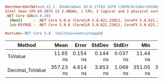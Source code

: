 ``` ini

BenchmarkDotNet=v0.12.1, OS=Windows 10.0.17763.1879 (1809/October2018Update/Redstone5)
Intel Xeon CPU E5-2673 v3 2.40GHz, 1 CPU, 2 logical and 2 physical cores
.NET Core SDK=5.0.203
  [Host]     : .NET Core 5.0.6 (CoreCLR 5.0.621.22011, CoreFX 5.0.621.22011), X64 RyuJIT
  Job-RXYRGQ : .NET Core 5.0.6 (CoreCLR 5.0.621.22011, CoreFX 5.0.621.22011), X64 RyuJIT

Runtime=.NET Core 5.0  Toolchain=netcoreapp50  

```
|          Method |      Mean |    Error |   StdDev |   StdErr |       Min |       Max |    Median | Ratio | MannWhitney(5%) | RatioSD |
|---------------- |----------:|---------:|---------:|---------:|----------:|----------:|----------:|------:|---------------- |--------:|
|         ToValue |  11.65 ns | 0.154 ns | 0.144 ns | 0.037 ns |  11.44 ns |  11.94 ns |  11.67 ns |  1.00 |            Base |    0.00 |
| Decimal_ToValue | 357.23 ns | 4.614 ns | 3.853 ns | 1.069 ns | 351.05 ns | 362.73 ns | 358.74 ns | 30.69 |          Slower |    0.45 |
